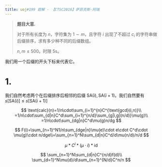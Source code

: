 ```yaml
---
title: uoj#199 题解 - 【CTSC2016】萨菲克斯·阿瑞
---
```


> **题目大意.**
>
> 对于所有长度为 $n$，字符集为 $1\sim m$，且字符 $i$ 出现了不超过 $c_i$ 的字符串做后缀排序，求有多少种不同的后缀数组。
>
> $n,m\le 500$。时限 5s。

我们用一个后缀的开头下标来代表它。

# 1.

我们自然考虑两个在后缀排序后相邻的后缀 $\text{SA}(i),\text{SA}(i+1)$。我们自然要有 $s\left[\text{SA}(i)\right]\le s\left[\text{SA}(i+1)\right]$










$$
\text{calc}(n)=1/n\cdot\sum_{i=1}^{n}C^{\text{gcd}(i,n)}\\
=1/n\cdot\sum_{d|n}C^d\sum_{i=1}^{n/d}\sum_{g|i,g|(n/d)}\mu(g)\\
=1/n\cdot\sum_{dg|n}C^d\mu(g)n/dg
$$

$$
F(i)=\sum_{n=1}^N1/n\sum_{dge|n}\mu(e)\cdot e\cdot C^d\cdot \mu(g)\cdot n/dge\\=\sum_{n=1}^N\sum_{d|n}C^d/d\mu(n/d)/n/d
$$

$$
\mu*C^i*(\mu\cdot i)*\text{id}
$$

$$
\sum_{n=1}^N\sum_{d|n}C^{n/d}f(d)\\
\sum_{d=1}^N\mu(d)/d\sum_{n=1}^{N/d}C^n/n
$$

